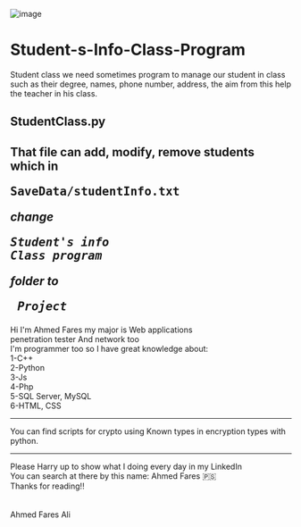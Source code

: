 ![image](https://github.com/Ahmed0x1/Student-s-Info-Class-Program/assets/167270706/6c8cbba5-125f-4132-a257-00a0d3532ad0)
# Student-s-Info-Class-Program
Student class we need sometimes program to manage our student in class such as their degree, names,  phone number, address, the aim from this help the teacher in his class.
## StudentClass.py
That file can add, modify, remove students which in <pre>SaveData/studentInfo.txt</pre>
<i>change <pre><b>Student's info Class program </b></pre> folder to <pre><b> Project </b></pre> </i>
----------------------------------------------------------
Hi I'm Ahmed Fares my major is Web applications <br> penetration tester And network too <br>
I'm programmer too so I have great knowledge about: <br>
1-C++ <br>
2-Python <br>
3-Js <br>
4-Php <br>
5-SQL Server, MySQL <br>
6-HTML, CSS <br>
__________________________________________________________
You can find scripts for crypto using Known types in encryption types with python.

__________________________________________________________
Please Harry up to show what I doing every day in my LinkedIn <br>
You can search at there by this name: Ahmed Fares 🇵🇸
<br>
Thanks for reading!! 
<br>
<br>
<br>
Ahmed Fares Ali